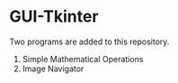 # GUI-Tkinter

Two programs are added to this repository.
1. Simple Mathematical Operations
2. Image Navigator

